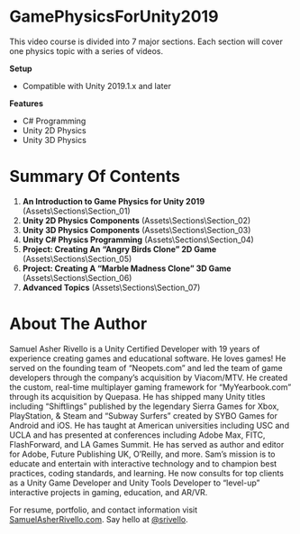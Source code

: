 GamePhysicsForUnity2019
=============

This video course is divided into 7 major sections. Each section will cover one physics topic with a series of videos. 

**Setup**

* Compatible with Unity 2019.1.x and later

**Features**

* C# Programming
* Unity 2D Physics
* Unity 3D Physics

Summary Of Contents
=============

1. **An Introduction to Game Physics for Unity 2019** (Assets\Sections\Section_01\)
1. **Unity 2D Physics Components** (Assets\Sections\Section_02\)
1. **Unity 3D Physics Components**  (Assets\Sections\Section_03\)
1. **Unity C# Physics Programming** (Assets\Sections\Section_04\)
1. **Project: Creating An “Angry Birds Clone” 2D Game** (Assets\Sections\Section_05\)
1. **Project: Creating A “Marble Madness Clone” 3D Game** (Assets\Sections\Section_06\)
1. **Advanced Topics** (Assets\Sections\Section_07\)


About The Author
=============

Samuel Asher Rivello is a Unity Certified Developer with 19 years of experience creating games and educational software. He loves games! He served on the founding team of “Neopets.com” and led the team of game developers through the company’s acquisition by Viacom/MTV. He created the custom, real-time multiplayer gaming framework for “MyYearbook.com” through its acquisition by Quepasa.   He has shipped many Unity titles including “Shiftlings” published by the legendary Sierra Games for Xbox, PlayStation, & Steam and “Subway Surfers” created by SYBO Games for Android and iOS. He has taught at American universities including USC and UCLA and has presented at conferences including Adobe Max, FITC, FlashForward, and LA Games Summit. He has served as author and editor for Adobe, Future Publishing UK, O’Reilly, and more. 
Sam’s mission is to educate and entertain with interactive technology and to champion best practices, coding standards, and learning. He now consults for top clients as a Unity Game Developer and Unity Tools Developer to “level-up” interactive projects in gaming, education, and AR/VR. 

For resume, portfolio, and contact information visit <a href="http://www.SamuelAsherRivello.com">SamuelAsherRivello.com</a>. Say hello at <a href="https://twitter.com/srivello/">@srivello</a>.

